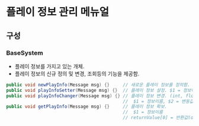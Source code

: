 # 플레이 정보 관리 메뉴얼

## 구성

### BaseSystem

- 플레이 정보를 가지고 있는 개체.
- 플레이 정보의 신규 정의 및 변경, 조회등의 기능을 제공함.

```c#
public void newPlayInfo(Message msg) {}     // 새로운 플레이 정보를 정의함. $1 = 정보이름, $2 = 정보타입, $3 = 정보값(object 형 방식)
public void playInfoSetter(Message msg) {}  // 플레이 정보 설정. $1 = 정보이름, $2 = 설정값
public void playInfoChanger(Message msg) {} // 플레이 정보 변경. (int, float의 경우 덧셈, string의 경우 이어붙힘))
                                            //  $1 = 정보이름, $2 = 변동값
public void getPlayInfo(Message msg) {}     // 플레이 정보 확보.
                                            //  $1 = 정보이름
                                            // returnValue[0] = 반환값(object 박싱), returnValue[1] = 반환 값의 타입.(string -> object)
```
